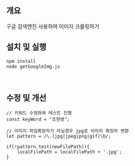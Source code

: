 ## 개요

구글 검색엔진 사용하여 이미지 크롤링하기
<br>

## 설치 및 실행

```code
npm install
node getGoogleImg.js
```
<br>

## 수정 및 개선

```code
// 키워드 수정하여 테스트 진행
const keyWord = "조현영";

// 이미지 파일확장자가 아닐경우 jpg로 이미지 확장자 변환
let pattern = /\.(jpg|jpeg|png|gif)\b/; 

if(!pattern.test(newFilePath)){
    localFilePath = localFilePath + '.jpg';
}
```
